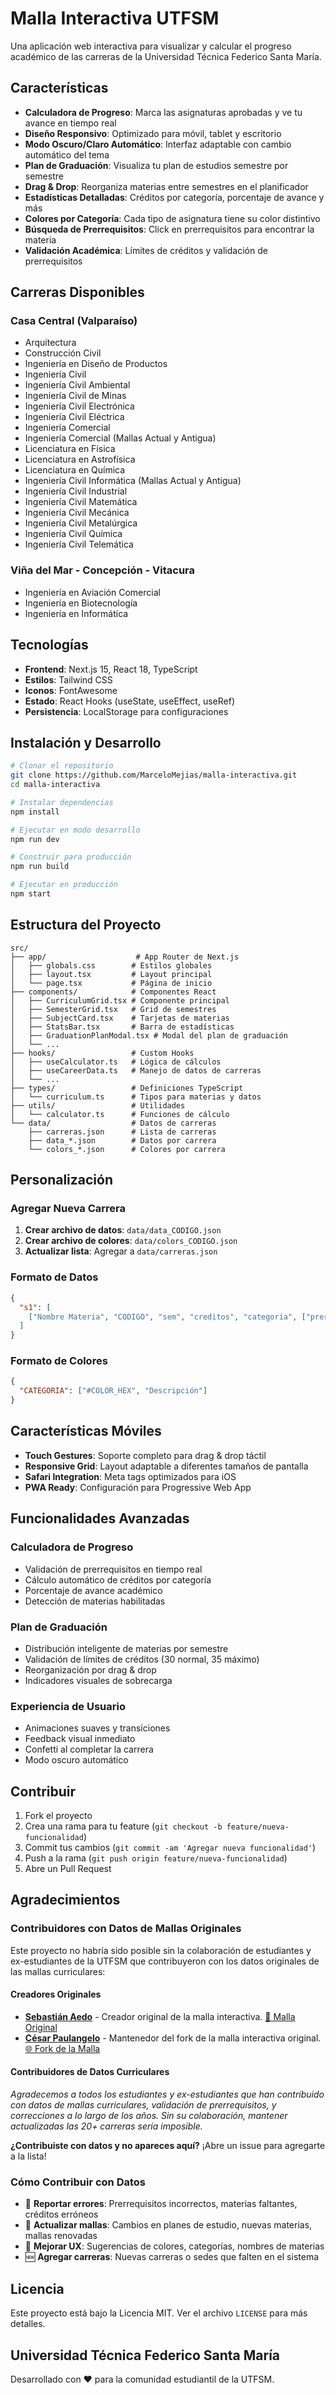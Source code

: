 # Malla Interactiva UTFSM

Una aplicación web interactiva para visualizar y calcular el progreso académico de las carreras de la Universidad Técnica Federico Santa María.

## Características

- **Calculadora de Progreso**: Marca las asignaturas aprobadas y ve tu avance en tiempo real
- **Diseño Responsivo**: Optimizado para móvil, tablet y escritorio
- **Modo Oscuro/Claro Automático**: Interfaz adaptable con cambio automático del tema
- **Plan de Graduación**: Visualiza tu plan de estudios semestre por semestre
- **Drag & Drop**: Reorganiza materias entre semestres en el planificador
- **Estadísticas Detalladas**: Créditos por categoría, porcentaje de avance y más
- **Colores por Categoría**: Cada tipo de asignatura tiene su color distintivo
- **Búsqueda de Prerrequisitos**: Click en prerrequisitos para encontrar la materia
- **Validación Académica**: Límites de créditos y validación de prerrequisitos

## Carreras Disponibles

### Casa Central (Valparaíso)
- Arquitectura
- Construcción Civil
- Ingeniería en Diseño de Productos
- Ingeniería Civil
- Ingeniería Civil Ambiental
- Ingeniería Civil de Minas
- Ingeniería Civil Electrónica
- Ingeniería Civil Eléctrica
- Ingeniería Comercial
- Ingeniería Comercial (Mallas Actual y Antigua)
- Licenciatura en Física
- Licenciatura en Astrofísica
- Licenciatura en Química
- Ingeniería Civil Informática (Mallas Actual y Antigua)
- Ingeniería Civil Industrial
- Ingeniería Civil Matemática
- Ingeniería Civil Mecánica
- Ingeniería Civil Metalúrgica
- Ingeniería Civil Química
- Ingeniería Civil Telemática


### Viña del Mar - Concepción - Vitacura
- Ingeniería en Aviación Comercial
- Ingeniería en Biotecnología
- Ingeniería en Informática

## Tecnologías

- **Frontend**: Next.js 15, React 18, TypeScript
- **Estilos**: Tailwind CSS
- **Iconos**: FontAwesome
- **Estado**: React Hooks (useState, useEffect, useRef)
- **Persistencia**: LocalStorage para configuraciones

## Instalación y Desarrollo

```bash
# Clonar el repositorio
git clone https://github.com/MarceloMejias/malla-interactiva.git
cd malla-interactiva

# Instalar dependencias
npm install

# Ejecutar en modo desarrollo
npm run dev

# Construir para producción
npm run build

# Ejecutar en producción
npm start
```

## Estructura del Proyecto

```
src/
├── app/                    # App Router de Next.js
│   ├── globals.css        # Estilos globales
│   ├── layout.tsx         # Layout principal
│   └── page.tsx           # Página de inicio
├── components/            # Componentes React
│   ├── CurriculumGrid.tsx # Componente principal
│   ├── SemesterGrid.tsx   # Grid de semestres
│   ├── SubjectCard.tsx    # Tarjetas de materias
│   ├── StatsBar.tsx       # Barra de estadísticas
│   ├── GraduationPlanModal.tsx # Modal del plan de graduación
│   └── ...
├── hooks/                 # Custom Hooks
│   ├── useCalculator.ts   # Lógica de cálculos
│   ├── useCareerData.ts   # Manejo de datos de carreras
│   └── ...
├── types/                 # Definiciones TypeScript
│   └── curriculum.ts      # Tipos para materias y datos
├── utils/                 # Utilidades
│   └── calculator.ts      # Funciones de cálculo
└── data/                  # Datos de carreras
    ├── carreras.json      # Lista de carreras
    ├── data_*.json        # Datos por carrera
    └── colors_*.json      # Colores por carrera
```

## Personalización

### Agregar Nueva Carrera

1. **Crear archivo de datos**: `data/data_CODIGO.json`
2. **Crear archivo de colores**: `data/colors_CODIGO.json`
3. **Actualizar lista**: Agregar a `data/carreras.json`

### Formato de Datos

```json
{
  "s1": [
    ["Nombre Materia", "CODIGO", "sem", "creditos", "categoria", ["prerequisitos"], "estado"]
  ]
}
```

### Formato de Colores

```json
{
  "CATEGORIA": ["#COLOR_HEX", "Descripción"]
}
```

## Características Móviles

- **Touch Gestures**: Soporte completo para drag & drop táctil
- **Responsive Grid**: Layout adaptable a diferentes tamaños de pantalla
- **Safari Integration**: Meta tags optimizados para iOS
- **PWA Ready**: Configuración para Progressive Web App

## Funcionalidades Avanzadas

### Calculadora de Progreso
- Validación de prerrequisitos en tiempo real
- Cálculo automático de créditos por categoría
- Porcentaje de avance académico
- Detección de materias habilitadas

### Plan de Graduación
- Distribución inteligente de materias por semestre
- Validación de límites de créditos (30 normal, 35 máximo)
- Reorganización por drag & drop
- Indicadores visuales de sobrecarga

### Experiencia de Usuario
- Animaciones suaves y transiciones
- Feedback visual inmediato
- Confetti al completar la carrera
- Modo oscuro automático

## Contribuir

1. Fork el proyecto
2. Crea una rama para tu feature (`git checkout -b feature/nueva-funcionalidad`)
3. Commit tus cambios (`git commit -am 'Agregar nueva funcionalidad'`)
4. Push a la rama (`git push origin feature/nueva-funcionalidad`)
5. Abre un Pull Request

## Agradecimientos

### Contribuidores con Datos de Mallas Originales

Este proyecto no habría sido posible sin la colaboración de estudiantes y ex-estudiantes de la UTFSM que contribuyeron con los datos originales de las mallas curriculares:

#### Creadores Originales
- **[Sebastián Aedo](https://github.com/etra0)** - Creador original de la malla interactiva. [📖 Malla Original](https://github.com/etra0/ramos)
- **[César Paulangelo](https://github.com/booterman98)** - Mantenedor del fork de la malla interactiva original. [🌐 Fork de la Malla](https://booterman98.github.io/malla-interactiva/)

#### Contribuidores de Datos Curriculares
*Agradecemos a todos los estudiantes y ex-estudiantes que han contribuido con datos de mallas curriculares, validación de prerrequisitos, y correcciones a lo largo de los años. Sin su colaboración, mantener actualizadas las 20+ carreras sería imposible.*

**¿Contribuiste con datos y no apareces aquí?** ¡Abre un issue para agregarte a la lista!

### Cómo Contribuir con Datos
- 📝 **Reportar errores**: Prerrequisitos incorrectos, materias faltantes, créditos erróneos
- 🔄 **Actualizar mallas**: Cambios en planes de estudio, nuevas materias, mallas renovadas
- 🎨 **Mejorar UX**: Sugerencias de colores, categorías, nombres de materias
- 🆕 **Agregar carreras**: Nuevas carreras o sedes que falten en el sistema


## Licencia

Este proyecto está bajo la Licencia MIT. Ver el archivo `LICENSE` para más detalles.

## Universidad Técnica Federico Santa María

Desarrollado con ❤️ para la comunidad estudiantil de la UTFSM.